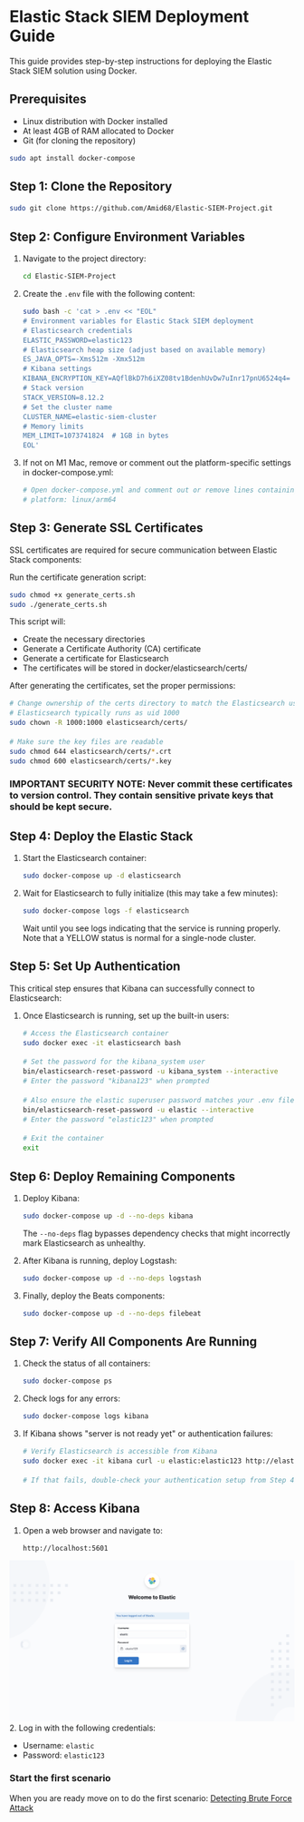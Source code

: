# Elastic Stack SIEM Deployment Guide

This guide provides step-by-step instructions for deploying the Elastic Stack SIEM solution using Docker.

## Prerequisites

- Linux distribution with Docker installed
- At least 4GB of RAM allocated to Docker
- Git (for cloning the repository)

```bash
sudo apt install docker-compose
```

## Step 1: Clone the Repository

```bash
sudo git clone https://github.com/Amid68/Elastic-SIEM-Project.git
```

## Step 2: Configure Environment Variables

1. Navigate to the project directory:
   ```bash
   cd Elastic-SIEM-Project
   ```

2. Create the `.env` file with the following content:
   ```bash
   sudo bash -c 'cat > .env << "EOL"
   # Environment variables for Elastic Stack SIEM deployment
   # Elasticsearch credentials
   ELASTIC_PASSWORD=elastic123
   # Elasticsearch heap size (adjust based on available memory)
   ES_JAVA_OPTS=-Xms512m -Xmx512m
   # Kibana settings
   KIBANA_ENCRYPTION_KEY=AQflBkD7h6iXZ08tv1BdenhUvDw7uInr17pnU6524q4=
   # Stack version
   STACK_VERSION=8.12.2
   # Set the cluster name
   CLUSTER_NAME=elastic-siem-cluster
   # Memory limits
   MEM_LIMIT=1073741824  # 1GB in bytes
   EOL'
   ```

3. If not on M1 Mac, remove or comment out the platform-specific settings in docker-compose.yml:
   ```bash
   # Open docker-compose.yml and comment out or remove lines containing:
   # platform: linux/arm64
   ```
## Step 3: Generate SSL Certificates
SSL certificates are required for secure communication between Elastic Stack components:

Run the certificate generation script:
```bash
sudo chmod +x generate_certs.sh
sudo ./generate_certs.sh
```
This script will:
- Create the necessary directories
- Generate a Certificate Authority (CA) certificate
- Generate a certificate for Elasticsearch
- The certificates will be stored in docker/elasticsearch/certs/

After generating the certificates, set the proper permissions:
```bash
# Change ownership of the certs directory to match the Elasticsearch user
# Elasticsearch typically runs as uid 1000
sudo chown -R 1000:1000 elasticsearch/certs/

# Make sure the key files are readable
sudo chmod 644 elasticsearch/certs/*.crt
sudo chmod 600 elasticsearch/certs/*.key
```
### IMPORTANT SECURITY NOTE: Never commit these certificates to version control. They contain sensitive private keys that should be kept secure.

## Step 4: Deploy the Elastic Stack

1. Start the Elasticsearch container:
   ```bash
   sudo docker-compose up -d elasticsearch
   ```

2. Wait for Elasticsearch to fully initialize (this may take a few minutes):
   ```bash
   sudo docker-compose logs -f elasticsearch
   ```
   
   Wait until you see logs indicating that the service is running properly. Note that a YELLOW status is normal for a single-node cluster.

## Step 5: Set Up Authentication

This critical step ensures that Kibana can successfully connect to Elasticsearch:

1. Once Elasticsearch is running, set up the built-in users:
   ```bash
   # Access the Elasticsearch container
   sudo docker exec -it elasticsearch bash

   # Set the password for the kibana_system user
   bin/elasticsearch-reset-password -u kibana_system --interactive
   # Enter the password "kibana123" when prompted

   # Also ensure the elastic superuser password matches your .env file
   bin/elasticsearch-reset-password -u elastic --interactive
   # Enter the password "elastic123" when prompted

   # Exit the container
   exit
   ```

## Step 6: Deploy Remaining Components

1. Deploy Kibana:
   ```bash
   sudo docker-compose up -d --no-deps kibana
   ```
   
   The `--no-deps` flag bypasses dependency checks that might incorrectly mark Elasticsearch as unhealthy.

2. After Kibana is running, deploy Logstash:
   ```bash
   sudo docker-compose up -d --no-deps logstash
   ```

3. Finally, deploy the Beats components:
   ```bash
   sudo docker-compose up -d --no-deps filebeat
   ```

## Step 7: Verify All Components Are Running

1. Check the status of all containers:
   ```bash
   sudo docker-compose ps
   ```

2. Check logs for any errors:
   ```bash
   sudo docker-compose logs kibana
   ```

3. If Kibana shows "server is not ready yet" or authentication failures:
   ```bash
   # Verify Elasticsearch is accessible from Kibana
   sudo docker exec -it kibana curl -u elastic:elastic123 http://elasticsearch:9200
   
   # If that fails, double-check your authentication setup from Step 4
   ```

## Step 8: Access Kibana

1. Open a web browser and navigate to:
   ```
   http://localhost:5601
   ```
![login screen](./screenshots/login.png "Login Screen")
2. Log in with the following credentials:
   - Username: `elastic`
   - Password: `elastic123`

### Start the first scenario
When you are ready move on to do the first scenario: [Detecting Brute Force Attack](./brute_force.md)
